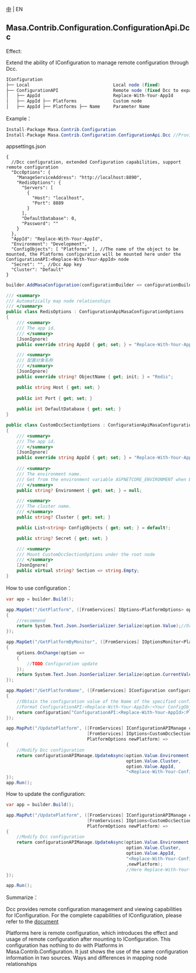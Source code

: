 [中](README.zh-CN.md) | EN

## Masa.Contrib.Configuration.ConfigurationApi.Dcc

Effect:

Extend the ability of IConfiguration to manage remote configuration through Dcc.

```c#
IConfiguration
├── Local                                Local node (fixed)
├── ConfigurationAPI                     Remote node (fixed Dcc to expand its capacity)
│   ├── AppId                            Replace-With-Your-AppId
│   ├── AppId ├── Platforms              Custom node
│   ├── AppId ├── Platforms ├── Name     Parameter Name
```

Example：

```C#
Install-Package Masa.Contrib.Configuration
Install-Package Masa.Contrib.Configuration.ConfigurationApi.Dcc //Provides the ability to remotely configure
```

appsettings.json
```
{
  //Dcc configuration, extended Configuration capabilities, support remote configuration
  "DccOptions": {
    "ManageServiceAddress": "http://localhost:8890",
    "RedisOptions": {
      "Servers": [
        {
          "Host": "localhost",
          "Port": 8889
        }
      ],
      "DefaultDatabase": 0,
      "Password": ""
    }
  },
  "AppId": "Replace-With-Your-AppId",
  "Environment": "Development",
  "ConfigObjects": [ "Platforms" ], //The name of the object to be mounted, the Platforms configuration will be mounted here under the ConfigurationAPI:<Replace-With-Your-AppId> node
  "Secret": "", //Dcc App key
  "Cluster": "Default"
}

```

```C#
builder.AddMasaConfiguration(configurationBuilder => configurationBuilder.UseDcc());//Ability to provide remote configuration using Dcc

/// <summary>
/// Automatically map node relationships
/// </summary>
public class RedisOptions : ConfigurationApiMasaConfigurationOptions
{
    /// <summary>
    /// The app id.
    /// </summary>
    [JsonIgnore]
    public override string AppId { get; set; } = "Replace-With-Your-AppId";

    /// <summary>
    /// 配置对象名称
    /// </summary>
    [JsonIgnore]
    public override string? ObjectName { get; init; } = "Redis";

    public string Host { get; set; }
    
    public int Port { get; set; }
    
    public int DefaultDatabase { get; set; }
}

public class CustomDccSectionOptions : ConfigurationApiMasaConfigurationOptions
{
    /// <summary>
    /// The app id.
    /// </summary>
    [JsonIgnore]
    public override string AppId { get; set; } = "Replace-With-Your-AppId";
    
    /// <summary>
    /// The environment name.
    /// Get from the environment variable ASPNETCORE_ENVIRONMENT when Environment is null or empty
    /// </summary>
    public string? Environment { get; set; } = null;

    /// <summary>
    /// The cluster name.
    /// </summary>
    public string? Cluster { get; set; }

    public List<string> ConfigObjects { get; set; } = default!;

    public string? Secret { get; set; }

    /// <summary>
    /// Mount CustomDccSectionOptions under the root node
    /// </summary>
    [JsonIgnore]
    public virtual string? Section => string.Empty;
}
```

How to use configuration：

```c#
var app = builder.Build();

app.MapGet("/GetPlatform", ([FromServices] IOptions<PlatformOptions> option) =>
{
    //recommend
    return System.Text.Json.JsonSerializer.Serialize(option.Value);//Or use IOptionsMonitor to support monitoring changes
});

app.MapGet("/GetPlatformByMonitor", ([FromServices] IOptionsMonitor<PlatformOptions> options) =>
{
    options.OnChange(option =>
    {
        //TODO Configuration update
    });
    return System.Text.Json.JsonSerializer.Serialize(option.CurrentValue);
});

app.MapGet("/GetPlatformName", ([FromServices] IConfiguration configuration) =>
{
    //Obtain the configuration value of the Name of the specified configuration object (ConfigObject) under the specified AppId from the configuration center
    //Format ConfigurationAPI:<Replace-With-Your-AppId>:<Your ConfigObject>:<parameter name>
    return configuration["ConfigurationAPI:<Replace-With-Your-AppId>:Platforms:Name"];
});

app.MapPut("/UpdatePlatform", ([FromServices] IConfigurationAPIManage configurationAPIManage,
                               [FromServices] IOptions<CustomDccSectionOptions> configuration,
                               PlatformOptions newPlatform) =>
{
    //Modify Dcc configuration
    return configurationAPIManage.UpdateAsync(option.Value.Environment,
                                              option.Value.Cluster,
                                              option.Value.AppId,
                                              "<Replace-With-Your-ConfigObject>",newPlatform);//Here Replace-With-Your-ConfigObject is Platforms
});
app.Run();
```

How to update the configuration:

```c#
var app = builder.Build();

app.MapPut("/UpdatePlatform", ([FromServices] IConfigurationAPIManage configurationAPIManage,
                               [FromServices] IOptions<CustomDccSectionOptions> configuration,
                               PlatformOptions newPlatform) =>
{
    //Modify Dcc configuration
    return configurationAPIManage.UpdateAsync(option.Value.Environment,
                                              option.Value.Cluster,
                                              option.Value.AppId,
                                              "<Replace-With-Your-ConfigObject>"
                                              ,newPlatform);
                                              //Here Replace-With-Your-ConfigObject is Platforms
});

app.Run();
```

Summarize：

Dcc provides remote configuration management and viewing capabilities for IConfiguration. For the complete capabilities of IConfiguration, please refer to the [document](../../Configuration/Masa.Contrib.Configuration/README.md)

Platforms here is remote configuration, which introduces the effect and usage of remote configuration after mounting to IConfiguration. This configuration has nothing to do with Platforms in Masa.Contrib.Configuration. It just shows the use of the same configuration information in two sources. Ways and differences in mapping node relationships